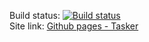 Build status: [![Build status](https://ci.appveyor.com/api/projects/status/6672fp0mpe7julp6?svg=true)](https://ci.appveyor.com/project/KeplerXIII/adv-web-cicd-5)  
Site link: [Github pages - Tasker](https://keplerxiii.github.io/adv_web_cicd_8_front/)